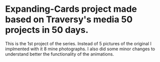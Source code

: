 # Expanding-Cards project made based on Traversy's media 50 projects in 50 days.

This is the 1st project of the series.
Instead of 5 pictures of the original I implmented with it 8 mine photographs. 
I also did some minor changes to understand better the functionality of the animations.
